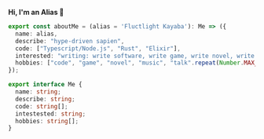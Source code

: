 **Hi, I'm an Alias 👋**

```Typescript
export const aboutMe = (alias = 'Fluctlight Kayaba'): Me => ({
  name: alias,
  describe: "hype-driven sapien",
  code: ["Typescript/Node.js", "Rust", "Elixir"],
  interested: "writing: write software, write game, write novel, write song (intention, would be never happen)",
  hobbies: ["code", "game", "novel", "music", "talk".repeat(Number.MAX_SAFE_INTEGER)],
});

export interface Me {
  name: string;
  describe: string;
  code: string[];
  intestested: string;
  hobbies: string[];
}
```

<!--
- 🌱 Actually this is an alias account, the idea of being able to hide away and do really interesting things with an alias is just too cool, in my opinion.
- 📫 How to reach real me: lehaoson@gmail.com
- ⚡ Fun fact: there is no fun fact, it is not that fun.
